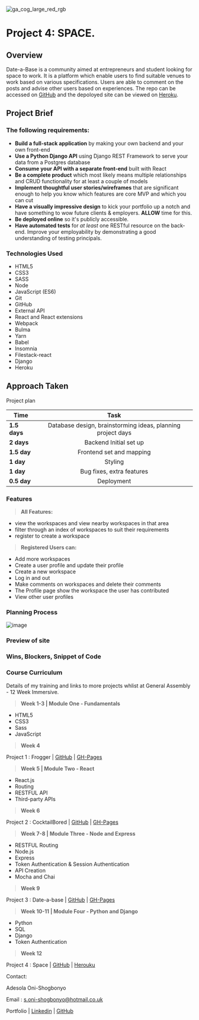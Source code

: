 ![ga_cog_large_red_rgb](https://cloud.githubusercontent.com/assets/40461/8183776/469f976e-1432-11e5-8199-6ac91363302b.png)
# Project 4: SPACE.


## Overview
Date-a-Base is a community aimed at entrepreneurs and student looking for space to work. It is a platform which enable users to find suitable venues to work based on various specifications. Users are able to comment on the posts and advise other users based on experiences. The repo can be accessed on [GitHub](https://github.com/Iamshola/project-04) and the depoloyed site can be viewed on [Heroku](https://github.com/Iamshola/project-04).

## Project Brief

### The following requirements:

* **Build a full-stack application** by making your own backend and your own front-end
* **Use a Python Django API** using Django REST Framework to serve your data from a Postgres database
* **Consume your API with a separate front-end** built with React
* **Be a complete product** which most likely means multiple relationships and CRUD functionality for at least a couple of models
* **Implement thoughtful user stories/wireframes** that are significant enough to help you know which features are core MVP and which you can cut
* **Have a visually impressive design** to kick your portfolio up a notch and have something to wow future clients & employers. **ALLOW** time for this.
* **Be deployed online** so it's publicly accessible.
* **Have automated tests** for _at least_ one RESTful resource on the back-end. Improve your employability by demonstrating a good understanding of testing principals.

### Technologies Used
* HTML5
* CSS3
* SASS
* Node
* JavaScript (ES6)
* Git
* GitHub
* External API
* React and React extensions
* Webpack
* Bulma
* Yarn
* Babel
* Insomnia
* Filestack-react
* Django
* Heroku


## Approach Taken

 Project plan

| Time      | Task         |
| ------------- |:-------------:|
| **1.5 days**    | Database design, brainstorming ideas, planning project days   |
| **2  days**     | Backend Initial set up      |
| **1.5 day**  | Frontend set and mapping      |
| **1 day**  | Styling    |
| **1 day** | Bug fixes, extra features     |
| **0.5 day** | Deployment     |


### Features

> **All Features:**

  - view the workspaces and view nearby workspaces in that area
  - filter through an index of workspaces to suit their requirements
  - register to create a workspace

> **Registered Users can:**

  - Add more workspaces
  - Create a user profile and update their profile
  - Create a new workspace
  - Log in and out
  - Make comments on workspaces and delete their comments
  - The Profile page show the workspace the user has contributed
  - View other user profiles


### Planning Process
![image](https://user-images.githubusercontent.com/43203736/64778972-d8a26000-d554-11e9-8605-929af37d07d8.png)


### Preview of site








### Wins, Blockers, Snippet of Code





### Course Curriculum
  Details of my training and links to more projects whlist at General Assembly -  12 Week Immersive.

> **Week 1-3 | Module One - Fundamentals**

  - HTML5
  - CSS3
  - Sass
  - JavaScript


> **Week 4**

  Project 1 : Frogger  | [GitHub](https://github.com/Iamshola/project-01) | [GH-Pages](https://iamshola.github.io/project-01/)

>**Week 5 | Module Two - React**

  - React.js
  - Routing
  - RESTFUL API
  - Third-party APIs

>**Week 6**

  Project 2 : CocktailBored  | [GitHub](https://github.com/Iamshola/Project3) | [GH-Pages](https://iamshola.github.io/Project-2/#/)

>**Week 7-8 | Module Three - Node and Express**

  - RESTFUL Routing
  - Node.js
  - Express
  - Token Authentication & Session Authentication
  - API Creation
  - Mocha and Chai

>**Week 9**

  Project 3 : Date-a-base | [GitHub](https://github.com/Iamshola/Project3) | [GH-Pages](https://iamshola.github.io/Project-2/#/)

>**Week 10-11 | Module Four - Python and Django**

  - Python
  - SQL
  - Django
  - Token Authentication

>**Week 12**

  Project 4 : Space | [GitHub](https://github.com/Iamshola/project-04) | [Herouku](https://date-a-base-aos.herokuapp.com/#/)


  Contact:

  Adesola Oni-Shogbonyo

  Email : s.oni-shogbonyo@hotmail.co.uk

  Portfolio | [Linkedin](https://www.linkedin.com/in/adesola-oni-shogbonyo/) | [GitHub](https://github.com/Iamshola)
